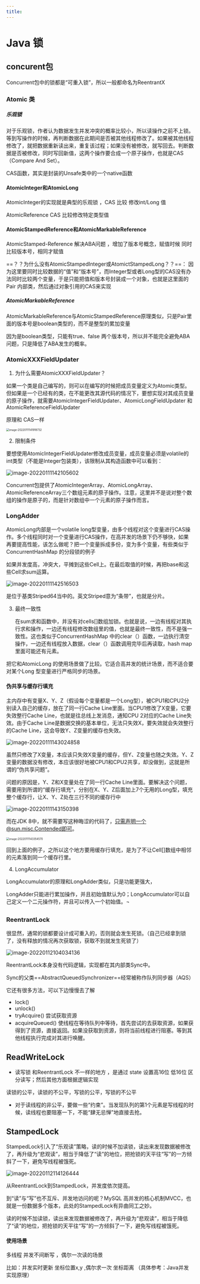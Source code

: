 ```yaml
---
title:
---
```

# Java  锁

## concurent包

Concurrent包中的锁都是“可重入锁”，所以一般都命名为ReentrantX

###  Atomic 类

#####  乐观锁

对于乐观锁，作者认为数据发生并发冲突的概率比较小，所以读操作之前不上锁。等到写操作的时候，再判断数据在此期间是否被其他线程修改了。如果被其他线程修改了，就把数据重新读出来，重复该过程；如果没有被修改，就写回去。判断数据是否被修改，同时写回新值，这两个操作要合成一个原子操作，也就是CAS（Compare And Set）。

CAS函数，其实是封装的Unsafe类中的一个native函数

####  AtomicInteger和AtomicLong

AtomicInteger的实现就是典型的乐观锁 ，CAS 比较 修改int/Long 值

AtomicReference CAS 比较修改特定类型值

####  AtomicStampedReference和AtomicMarkableReference

AtomicStamped-Reference 解决ABA问题 ，增加了版本号概念，赋值时候 同时比较版本号，相同才赋值

==？？为什么没有AtomicStampedInteger或AtomictStampedLong？？==： 因为这里要同时比较数据的“值”和“版本号”，而Integer型或者Long型的CAS没有办法同时比较两个变量，于是只能把值和版本号封装成一个对象，也就是这里面的Pair 内部类，然后通过对象引用的CAS来实现

##### AtomicMarkableReference 

AtomicMarkableReference与AtomicStampedReference原理类似，只是Pair里面的版本号是boolean类型的，而不是整型的累加变量

因为是boolean类型，只能有true、false 两个版本号，所以并不能完全避免ABA问题，只是降低了ABA发生的概率。

###  AtomicXXXFieldUpdater

1. 为什么需要AtomicXXXFieldUpdater？

如果一个类是自己编写的，则可以在编写的时候把成员变量定义为Atomic类型。但如果是一个已经有的类，在不能更改其源代码的情况下，要想实现对其成员变量的原子操作，就需要AtomicIntegerFieldUpdater、AtomicLongFieldUpdater 和AtomicReferenceFieldUpdater

原理和 CAS一样

<img src="../ImgSource/image-20220111141918732.png" alt="image-20220111141918732" style="zoom:50%;" />

2. 限制条件

要想使用AtomicIntegerFieldUpdater修改成员变量，成员变量必须是volatile的int类型（不能是Integer包装类），该限制从其构造函数中可以看到：

![image-20220111142105602](../../ImgSource/image-20220111142105602.png)

Concurrent包提供了AtomicIntegerArray、AtomicLongArray、AtomicReferenceArray三个数组元素的原子操作。注意，这里并不是说对整个数组的操作是原子的，而是针对数组中一个元素的原子操作而言。

###  LongAdder

AtomicLong内部是一个volatile long型变量，由多个线程对这个变量进行CAS操作。多个线程同时对一个变量进行CAS操作，在高并发的场景下仍不够快，如果再要提高性能，该怎么做呢？把一个变量拆成多份，变为多个变量，有些类似于ConcurrentHashMap 的分段锁的例子

如果并发度高，冲突大，平摊到这些Cell上。在最后取值的时候，再把base和这些Cell求sum运算。

![image-20220111142516503](../../ImgSource/image-20220111142516503.png)

是位于基类Striped64当中的。英文Striped意为“条带”，也就是分片。

3. 最终一致性

   在sum求和函数中，并没有对cells[]数组加锁。也就是说，一边有线程对其执行求和操作，一边还有线程修改数组里的值，也就是最终一致性，而不是强一致性。这也类似于ConcurrentHashMap 中的clear（）函数，一边执行清空操作，一边还有线程放入数据，clear（）函数调用完毕后再读取，hash map里面可能还有元素。

把它和AtomicLong 的使用场景做了比较。它适合高并发的统计场景，而不适合要对某个Long 型变量进行严格同步的场景。



 ####  伪共享与缓存行填充

主内存中有变量X、Y、Z（假设每个变量都是一个Long型），被CPU1和CPU2分别读入自己的缓存，放在了同一行Cache Line里面。当CPU1修改了X变量，它要失效整行Cache Line，也就是往总线上发消息，通知CPU 2对应的Cache Line失效。由于Cache Line是数据交换的基本单位，无法只失效X，要失效就会失效整行的Cache Line，这会导致Y、Z变量的缓存也失效。

![image-20220111143024858](../../ImgSource/image-20220111143024858.png)

虽然只修改了X变量，本应该只失效X变量的缓存，但Y、Z变量也随之失效。Y、Z变量的数据没有修改，本应该很好地被CPU1和CPU2共享，却没做到，这就是所谓的“伪共享问题”。

问题的原因是，Y、Z和X变量处在了同一行Cache Line里面。要解决这个问题，需要用到所谓的“缓存行填充”，分别在X、Y、Z后面加上7个无用的Long型，填充整个缓存行，让X、Y、Z处在三行不同的缓存行中

![image-20220111143150398](../../ImgSource/image-20220111143150398.png)

而在JDK 8中，就不需要写这种晦涩的代码了，只需声明一个@sun.misc.Contended即可。

<img src="../ImgSource/image-20220111143354570.png" alt="image-20220111143354570" style="zoom:50%;" />

回到上面的例子，之所以这个地方要用缓存行填充，是为了不让Cell[]数组中相邻的元素落到同一个缓存行里。

4. LongAccumulator

LongAccumulator的原理和LongAdder类似，只是功能更强大，

LongAdder只能进行累加操作，并且初始值默认为0；LongAccumulator可以自己定义一个二元操作符，并且可以传入一个初始值。¬



## 

### ReentrantLock

很显然，通常的锁都要设计成可重入的，否则就会发生死锁。（自己已经拿到锁了，没有释放的情况再次获取锁，获取不到就发生死锁了）

![image-20220112104034136](../../ImgSource/image-20220112104034136.png)

ReentrantLock本身没有代码逻辑，实现都在其内部类Sync中。

Sync的父类==AbstractQueuedSynchronizer==经常被称作队列同步器（AQS）



它还有很多方法，可以下边慢慢去了解

- lock()
- unlock()
- tryAcquire() 尝试获取资源
- acquireQueued() 使线程在等待队列中等待，首先尝试的去获取资源，如果获得到了资源，直接返回。如果没获取到资源，则将当前线程进行阻塞。等到其他线程执行完成对其进行唤醒。



## ReadWriteLock

- 读写锁 和ReentrantLock 不一样的地方 ，是通过 state 设置高16位 低16位 区分读写；然后其他方面根据逻辑实现 

读锁的公平，读锁的不公平，写锁的公平，写锁的不公平

- 对于读线程的非公平，要做一些“约束”。当发现队列的第1个元素是写线程的时候，读线程也要阻塞一下，不能“肆无忌惮”地直接去抢。



## StampedLock

StampedLock引入了“乐观读”策略，读的时候不加读锁，读出来发现数据被修改了，再升级为“悲观读”，相当于降低了“读”的地位，把抢锁的天平往“写”的一方倾斜了一下，避免写线程被饿死。

![image-20220112114126444](../../ImgSource/image-20220112114126444.png)

从ReentrantLock到StampedLock，并发度依次提高。

到“读”与“写”也不互斥、并发地访问的呢？MySQL 高并发的核心机制MVCC，也就是一份数据多个版本，此处的StampedLock有异曲同工之妙。

读的时候不加读锁，读出来发现数据被修改了，再升级为“悲观读”，相当于降低了“读”的地位，把抢锁的天平往“写”的一方倾斜了一下，避免写线程被饿死。

#### 使用场景 

多线程 并发不间断写 ，偶尔一次读的场景

比如：并发实时更新 坐标位置x,y ,偶尔求一次 坐标距离  （具体参考：Java并发实现原理）

